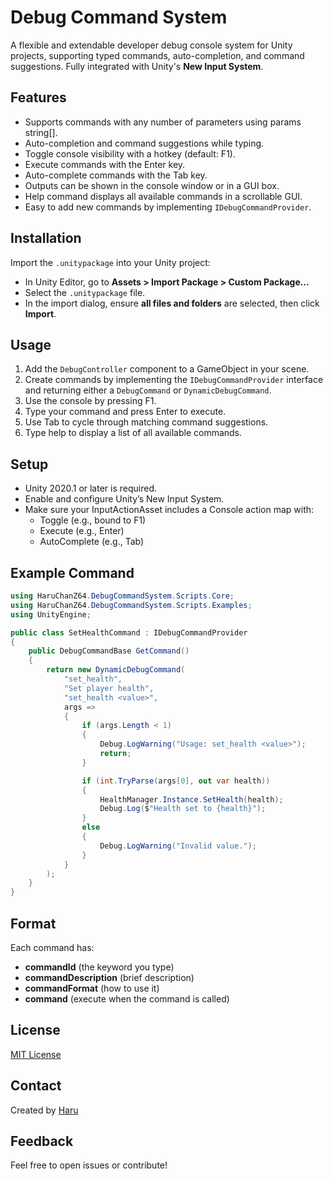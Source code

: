 
# Debug Command System

A flexible and extendable developer debug console system for Unity projects, supporting typed commands, auto-completion, and command suggestions. Fully integrated with Unity's **New Input System**. 
## Features

- Supports commands with any number of parameters using params string[].
- Auto-completion and command suggestions while typing.
- Toggle console visibility with a hotkey (default: F1).
- Execute commands with the Enter key.
- Auto-complete commands with the Tab key.
- Outputs can be shown in the console window or in a GUI box.
- Help command displays all available commands in a scrollable GUI.
- Easy to add new commands by implementing ``IDebugCommandProvider``.


## Installation

Import the `.unitypackage` into your Unity project:
   - In Unity Editor, go to **Assets > Import Package > Custom Package...**
   - Select the `.unitypackage` file.
   - In the import dialog, ensure **all files and folders** are selected, then click **Import**.
## Usage

1. Add the ``DebugController`` component to a GameObject in your scene.
2. Create commands by implementing the ``IDebugCommandProvider`` interface and returning either a ``DebugCommand`` or ``DynamicDebugCommand``.
3. Use the console by pressing F1.
4. Type your command and press Enter to execute.
5. Use Tab to cycle through matching command suggestions.
6. Type help to display a list of all available commands.


## Setup
- Unity 2020.1 or later is required.
- Enable and configure Unity’s New Input System.
- Make sure your InputActionAsset includes a Console action map with:
  - Toggle (e.g., bound to F1)
  - Execute (e.g., Enter)
  - AutoComplete (e.g., Tab)


## Example Command

```csharp
using HaruChanZ64.DebugCommandSystem.Scripts.Core;
using HaruChanZ64.DebugCommandSystem.Scripts.Examples;
using UnityEngine;

public class SetHealthCommand : IDebugCommandProvider
{
    public DebugCommandBase GetCommand()
    {
        return new DynamicDebugCommand(
            "set_health",
            "Set player health",
            "set_health <value>",
            args =>
            {
                if (args.Length < 1)
                {
                    Debug.LogWarning("Usage: set_health <value>");
                    return;
                }

                if (int.TryParse(args[0], out var health))
                {
                    HealthManager.Instance.SetHealth(health);
                    Debug.Log($"Health set to {health}");
                }
                else
                {
                    Debug.LogWarning("Invalid value.");
                }
            }
        );
    }
}
```


## Format
Each command has:
- **commandId** (the keyword you type)
- **commandDescription** (brief description)
- **commandFormat** (how to use it)
- **command** (execute when the command is called)
## License

[MIT License](https://choosealicense.com/licenses/mit/)


## Contact

Created by [Haru](https://github.com/haruchanz64)


## Feedback
Feel free to open issues or contribute!